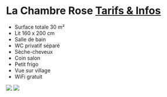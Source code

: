 # La Chambre Rose [Tarifs & Infos](/fr/tarifs/)

* Surface totale 30 m²
* Lit 160 x 200 cm
* Salle de bain
* WC privatif séparé
* Sèche-cheveux
* Coin salon
* Petit frigo 
* Vue sur village
* WiFi gratuit

![](/images/chambre-rose.jpg)
![](/images/chambre-rose-detail.jpg)

